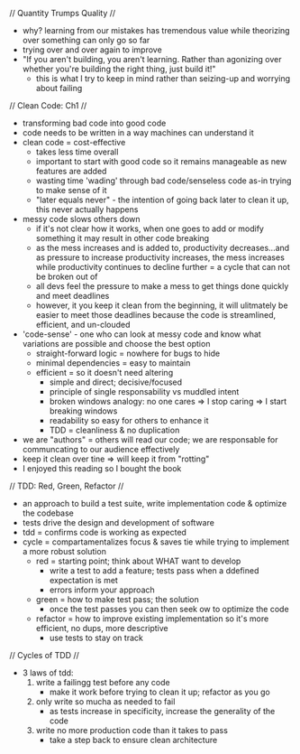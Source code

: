 // Quantity Trumps Quality //

- why? learning from our mistakes has tremendous value while theorizing over something can only go so far
- trying over and over again to improve
- "If you aren't building, you aren't learning.  Rather than agonizing over whether you're building the right thing, just build it!" 
    - this is what I try to keep in mind rather than seizing-up and worrying about failing

// Clean Code: Ch1 //
- transforming bad code into good code
- code needs to be written in a way machines can understand it
- clean code = cost-effective
    - takes less time overall
    - important to start with good code so it remains manageable as new features are added
    - wasting time 'wading' through bad code/senseless code as-in trying to make sense of it
    - "later equals never" - the intention of going back later to clean it up, this never actually happens
- messy code slows others down
    - if it's not clear how it works, when one goes to add or modify something it may result in other code breaking
    - as the mess increases and is added to, productivity decreases...and as pressure to increase productivity increases, the mess increases while productivity continues to decline further = a cycle that can not be broken out of
    - all devs feel the pressure to make a mess to get things done quickly and meet deadlines
    - however, it you keep it clean from the beginning, it will ulitmately be easier to meet those deadlines because the code is streamlined, efficient, and un-clouded
- 'code-sense' - one who can look at messy code and know what variations are possible and choose the best option 
    - straight-forward logic = nowhere for bugs to hide
    - minimal dependencies = easy to maintain
    - efficient = so it doesn't need altering 
        - simple and direct; decisive/focused
        - principle of single responsability vs muddled intent
        - broken windows analogy: no one cares => I stop caring => I start breaking windows
        - readability so easy for others to enhance it
        - TDD = cleanliness & no duplication
- we are "authors" = others will read our code; we are responsable for communcating to our audience effectively
- keep it clean over tine => will keep it from "rotting"
- I enjoyed this reading so I bought the book

// TDD: Red, Green, Refactor //

- an approach to build a test suite, write implementation code & optimize the codebase
- tests drive the design and development of software
- tdd = confirms code is working as expected
- cycle = compartamentalizes focus & saves tie while trying to implement a more robust solution
    - red = starting point; think about WHAT want to develop
        - write a test to add a feature; tests pass when a ddefined expectation is met
        - errors inform your approach
    - green = how to make test pass; the solution
        - once the test passes you can then seek ow to optimize the code
    - refactor = how to improve existing implementation so it's more efficient, no dups, more descriptive
        - use tests to stay on track

// Cycles of TDD //
- 3 laws of tdd:
    1. write a failingg test before any code
        - make it work before trying to clean it up; refactor as you go
    1. only write so mucha as needed to fail
        - as tests increase in specificity, increase the generality of the code
    1. write no more production code than it takes to pass
        - take a step back to ensure clean architecture

